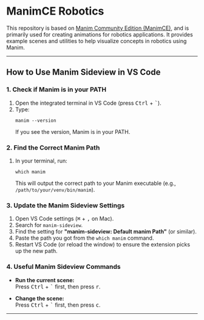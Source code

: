 # ManimCE Robotics

This repository is based on [Manim Community Edition (ManimCE)](https://www.manim.community/), and is primarily used for creating animations for robotics applications. It provides example scenes and utilities to help visualize concepts in robotics using Manim.

---

## How to Use Manim Sideview in VS Code

### 1. Check if Manim is in your PATH

1. Open the integrated terminal in VS Code (press <kbd>Ctrl</kbd> + <kbd>`</kbd>).
2. Type:
   ```
   manim --version
   ```
   If you see the version, Manim is in your PATH.

### 2. Find the Correct Manim Path

1. In your terminal, run:
   ```
   which manim
   ```
   This will output the correct path to your Manim executable (e.g., `/path/to/your/venv/bin/manim`).

### 3. Update the Manim Sideview Settings

1. Open VS Code settings (<kbd>⌘</kbd> + <kbd>,</kbd> on Mac).
2. Search for `manim-sideview`.
3. Find the setting for **"manim-sideview: Default manim Path"** (or similar).
4. Paste the path you got from the `which manim` command.
5. Restart VS Code (or reload the window) to ensure the extension picks up the new path.



### 4. Useful Manim Sideview Commands

- **Run the current scene:**  
  Press <kbd>Ctrl</kbd> + <kbd>`</kbd> first, then press <kbd>r</kbd>.

- **Change the scene:**  
  Press <kbd>Ctrl</kbd> + <kbd>`</kbd> first, then press <kbd>c</kbd>.

---
